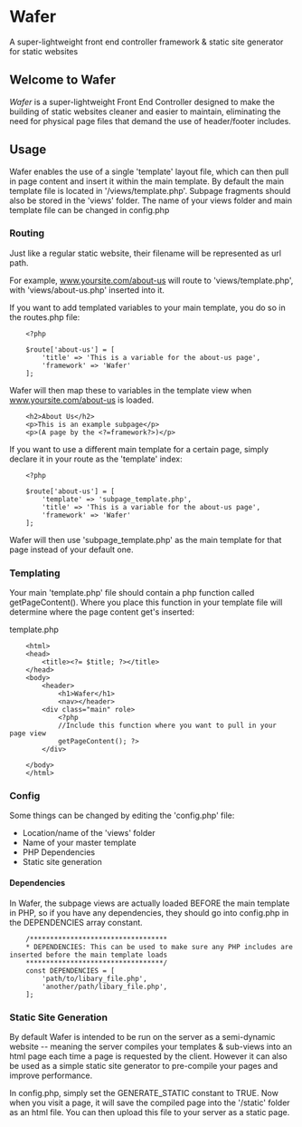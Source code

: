 # Wafer
A super-lightweight front end controller framework &amp; static site generator for static websites

## Welcome to Wafer

_Wafer_ is a super-lightweight Front End Controller designed to make the building of static websites cleaner and easier to maintain, eliminating the need for physical page files that demand the use of header/footer includes.

## Usage

Wafer enables the use of a single 'template' layout file, which can then pull in page content and insert it within the main template. By default the main template file is located in '/views/template.php'. Subpage fragments should also be stored in the 'views' folder. The name of your views folder and main template file can be changed in config.php

### Routing

Just like a regular static website, their filename will be represented as url path.

For example, www.yoursite.com/about-us will route to 'views/template.php', with 'views/about-us.php' inserted into it.

If you want to add templated variables to your main template, you do so in the routes.php file:
~~~~
    <?php 

    $route['about-us'] = [
    	'title' => 'This is a variable for the about-us page',
    	'framework' => 'Wafer'
    ];
~~~~

Wafer will then map these to variables in the template view when www.yoursite.com/about-us is loaded.
~~~~
    <h2>About Us</h2>
    <p>This is an example subpage</p>
    <p>(A page by the <?=framework?>)</p>
~~~~
If you want to use a different main template for a certain page, simply declare it in your route as the 'template' index:
~~~~
    <?php 

    $route['about-us'] = [
    	'template' => 'subpage_template.php',
    	'title' => 'This is a variable for the about-us page',
    	'framework' => 'Wafer'
    ];
~~~~
Wafer will then use 'subpage_template.php' as the main template for that page instead of your default one.

### Templating

Your main 'template.php' file should contain a php function called getPageContent(). Where you place this function in your template file will determine where the page content get's inserted:

template.php
~~~~
    <html>
    <head>
    	<title><?= $title; ?></title>
    </head>
    <body>
    	<header>
    		<h1>Wafer</h1>
    		<nav></header>
    	<div class="main" role>
    		<?php 
    		//Include this function where you want to pull in your page view
    		getPageContent(); ?>
    	</div>

    </body>
    </html>
~~~~
### Config

Some things can be changed by editing the 'config.php' file:

*   Location/name of the 'views' folder
*   Name of your master template
*   PHP Dependencies
*   Static site generation

#### Dependencies

In Wafer, the subpage views are actually loaded BEFORE the main template in PHP, so if you have any dependencies, they should go into config.php in the DEPENDENCIES array constant.
~~~~
    /**********************************
    * DEPENDENCIES: This can be used to make sure any PHP includes are inserted before the main template loads
    **********************************/
    const DEPENDENCIES = [
    	'path/to/libary_file.php',
    	'another/path/libary_file.php',
    ];
~~~~
### Static Site Generation

By default Wafer is intended to be run on the server as a semi-dynamic website -- meaning the server compiles your templates & sub-views into an html page each time a page is requested by the client. However it can also be used as a simple static site generator to pre-compile your pages and improve performance.

In config.php, simply set the GENERATE_STATIC constant to TRUE. Now when you visit a page, it will save the compiled page into the '/static' folder as an html file. You can then upload this file to your server as a static page.
